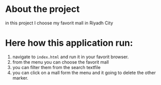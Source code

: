 # About the project
in this project I choose my favorit mall in Riyadh City
# Here how this application run:
1. navigate to `index.html` and run it in your favorit browser. 
2. from the menu you can choose the favorit mall
3. you can filter them from the search textfile 
4. you can click on a mall form the menu and it going to delete the other marker. 
